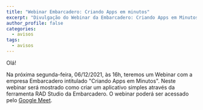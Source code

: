 ```yaml
---
title: "Webinar Embarcadero: Criando Apps em minutos" 
excerpt: "Divulgação do Webinar da Embarcadero: Criando Apps em Minutos"
author_profile: false
categories:
  - avisos
tags:
  - avisos
---
```


Olá!

Na próxima segunda-feira, 06/12/2021, às 16h, teremos um Webinar com a empresa Embarcadero intitulado "Criando Apps em Minutos". Neste webinar será mostrado como criar um aplicativo simples através da ferramenta RAD Studio da Embarcadero. O webinar poderá ser acessado pelo [Google Meet](meet.google.com/tos-ynuv-tuv). 